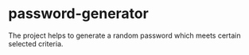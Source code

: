 # password-generator
The project helps to generate a random password which meets certain selected criteria.
